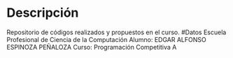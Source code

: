 # Descripción
Repositorio de códigos realizados y propuestos en el curso.
#Datos
Escuela Profesional de Ciencia de la Computación
Alumno: EDGAR ALFONSO ESPINOZA PEÑALOZA
Curso: Programación Competitiva A
